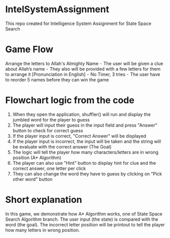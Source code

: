 # IntelSystemAssignment
This repo created for Intelligence System Assignment for State Space Search

# Game Flow
Arrange the letters to Allah's Almighty Name
	⁃	The user will be given a clue about Allah’s name
	⁃	They also will be provided with a few letters for them to arrange it [Pronunciation in English]
	⁃	No Timer, 3 tries
	⁃	The user have to reorder 5 names before they can win the game


# Flowchart logic from the code
1. When they open the application, shuffler() will run and display the jumbled word for the player to guess
2. The player will input their guess in the input field and press "Answer" button to check for correct guess
3. If the player input is correct, "Correct Answer" will be displayed
4. If the player input is incorrect, the input will be taken and the string will be evaluate with the correct answer (The Goal)
5. The logic will tell the player how many characters/letters are in wrong position (A* Algorithm)
6. The player can also use "Hint" button to display hint for clue and the correct answer, one letter per click
7. They can also change the word they have to guess by clicking on "Pick other word" button

# Short explanation
In this game, we demonstrate how A* Algorithm works, one of State Space Search Algorithm branch. The user input (the state) is compared with the word (the goal). The incorrect letter position will be printout to tell the player how many letters in wrong position.